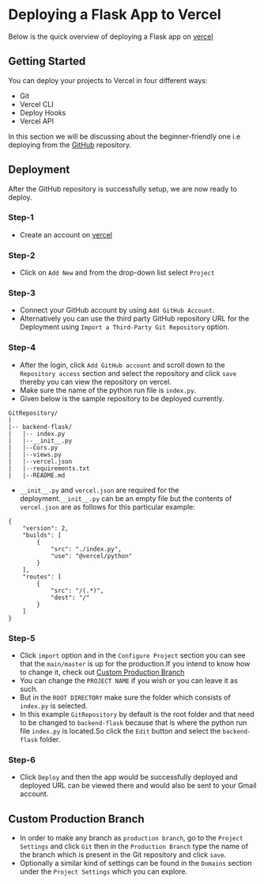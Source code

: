 
# Deploying a Flask App to Vercel
Below is the quick overview of deploying a Flask app on [vercel](https://vercel.com/)





##  Getting Started
You can deploy your projects to Vercel in four different ways:

* Git
* Vercel CLI
* Deploy Hooks
* Vercel API

In this section we will be discussing about the beginner-friendly one i.e deploying from the [GitHub](https://github.com/) repository.




## Deployment

After the GitHub repository is successfully setup, we are now ready to deploy.

### Step-1
* Create an account on [vercel](https://vercel.com/) 


### Step-2
* Click on ```Add New``` and from the drop-down list select ```Project```

### Step-3
* Connect your GitHub account by using ```Add GitHub Account```.
* Alternatively you can use the third party GitHub repository URL for the Deployment using ```Import a Third-Party Git Repository``` option.

### Step-4
* After the login, click ```Add GitHub account``` and scroll down to the ```Repository access``` section and select the repository and click ```save``` thereby you can view the repository on vercel.
* Make sure the name of the python run file is ```index.py```.
* Given below is the sample repository to be deployed currently.

```
GitRepository/
|
|-- backend-flask/
|   |-- index.py
|   |--__init__.py
|   |--Cors.py
|   |--views.py
|   |--vercel.json
|   |--requirements.txt
|   |--README.md
```
* ```__init__.py``` and ```vercel.json``` are required for the deployment.```__init__.py``` can be an empty file but the contents of ```vercel.json``` are as follows for this particular example:
```
{
    "version": 2,
    "builds": [
        {
            "src": "./index.py",
            "use": "@vercel/python"
        }
    ],
    "routes": [
        {
            "src": "/(.*)",
            "dest": "/"
        }
    ]
}
```

### Step-5
* Click ```import``` option and in the ```Configure Project``` section you can see that the ```main/master``` is up for the production.If you intend to know how to change it, check out [Custom Production Branch](#custom-production-branch)
* You can change the ```PROJECT NAME``` if you wish or you can leave it as such.
* But in the ```ROOT DIRECTORY``` make sure the folder which consists of ```index.py``` is selected.
* In this example ```GitRepository``` by default is the root folder and that need to be changed to ```backend-flask``` because that is where the python run file ```index.py``` is located.So click the ```Edit``` button and select the ```backend-flask``` folder.

### Step-6
* Click ```Deploy``` and then the app would be successfully deployed and deployed URL can be viewed there and would also be sent to your Gmail account.

## Custom Production Branch

* In order to make any branch as ```production branch```, go to the ```Project Settings``` and click ```Git``` then in the ```Production Branch``` type the name of the branch which is present in the Git repository and click ```save```.
* Optionally a similar kind of settings can be found in the ```Domains``` section under the ```Project Settings``` which you can explore.
